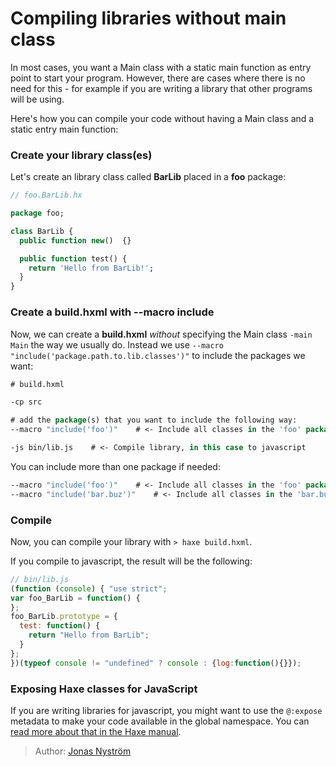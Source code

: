 [tags]: / "libraries,javascript"

# Compiling libraries without main class

In most cases, you want a Main class with a static main function as entry point to start your program. 
However, there are cases where there is no need for this - for example if you are writing a library
that other programs will be using. 

Here's how you can compile your code without having a Main class and a static entry main function:

### Create your library class(es)

Let's create an library class called **BarLib** placed in a **foo** package: 
```haxe
// foo.BarLib.hx

package foo;

class BarLib {
  public function new()  {}

  public function test() {
    return 'Hello from BarLib!';
  }
}
```

### Create a build.hxml with --macro include
Now, we can create a **build.hxml** *without* specifying the Main class `-main Main` the way we usually do. 
Instead we use `--macro "include('package.path.to.lib.classes')"` to include the packages we want:

```haxe
# build.hxml

-cp src 

# add the package(s) that you want to include the following way: 
--macro "include('foo')"    # <- Include all classes in the 'foo' package

-js bin/lib.js    # <- Compile library, in this case to javascript

```

You can include more than one package if needed:
```haxe
--macro "include('foo')"    # <- Include all classes in the 'foo' package
--macro "include('bar.buz')"    # <- Include all classes in the 'bar.buz' package
```

### Compile

Now, you can compile your library with `> haxe build.hxml`.

If you compile to javascript, the result will be the following: 
```javascript
// bin/lib.js
(function (console) { "use strict";
var foo_BarLib = function() {
};
foo_BarLib.prototype = {
  test: function() {
    return "Hello from BarLib";
  }
};
})(typeof console != "undefined" ? console : {log:function(){}});
```

### Exposing Haxe classes for JavaScript

If you are writing libraries for javascript, you might want to use the `@:expose` metadata to make your code available in the global namespace. You can [read more about that in the Haxe manual](http://haxe.org/manual/target-javascript-expose.html).

> Author: [Jonas Nyström](https://github.com/cambiata)
